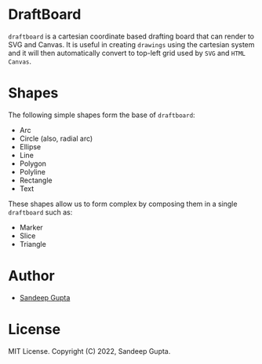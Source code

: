 # DraftBoard

`draftboard` is a cartesian coordinate based drafting board that can render to SVG and Canvas.
It is useful in creating `drawings` using the cartesian system and it will then automatically
convert to top-left grid used by `SVG` and `HTML Canvas`.

# Shapes

The following simple shapes form the base of `draftboard`:

* Arc
* Circle (also, radial arc)
* Ellipse
* Line
* Polygon
* Polyline
* Rectangle
* Text

These shapes allow us to form complex by composing them in a single `draftboard` such as:

* Marker
* Slice
* Triangle

# Author

* [Sandeep Gupta](https://sangupta.com)

# License

MIT License. Copyright (C) 2022, Sandeep Gupta.
